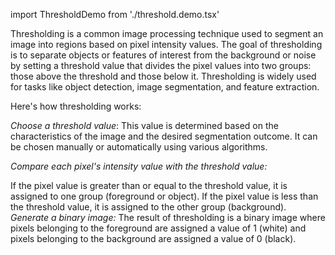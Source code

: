 import ThresholdDemo from './threshold.demo.tsx'

<ThresholdDemo />

Thresholding is a common image processing technique used to segment an image into regions based on pixel intensity values. The goal of thresholding is to separate objects or features of interest from the background or noise by setting a threshold value that divides the pixel values into two groups: those above the threshold and those below it. Thresholding is widely used for tasks like object detection, image segmentation, and feature extraction.

Here's how thresholding works:

_Choose a threshold value_: This value is determined based on the characteristics of the image and the desired segmentation outcome. It can be chosen manually or automatically using various algorithms.

_Compare each pixel's intensity value with the threshold value:_

If the pixel value is greater than or equal to the threshold value, it is assigned to one group (foreground or object).
If the pixel value is less than the threshold value, it is assigned to the other group (background).
_Generate a binary image:_ The result of thresholding is a binary image where pixels belonging to the foreground are assigned a value of 1 (white) and pixels belonging to the background are assigned a value of 0 (black).
